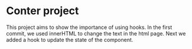 # Conter project

This project aims to show the importance of using hooks. In the first commit, we used innerHTML to change the text in the html page. Next we added a hook to update the state of the component.
